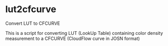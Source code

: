 # lut2cfcurve
Convert LUT to CFCURVE

This is a script for converting LUT (LookUp Table) containing color density measurement to a CFCURVE (CloudFlow curve in JOSN format)
